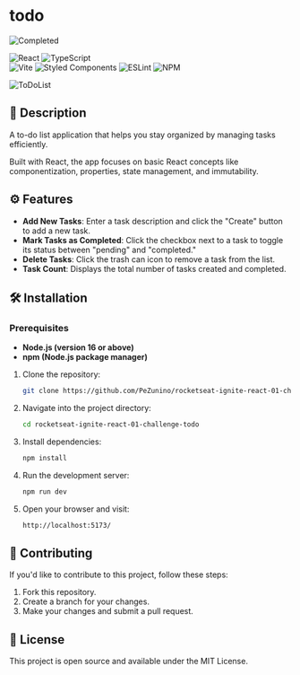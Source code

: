 # todo

![Completed](https://img.shields.io/badge/status-completed-brightgreen) 

![React](https://img.shields.io/badge/react-%2320232a.svg?style=for-the-badge&logo=react&logoColor=%2361DAFB)
![TypeScript](https://img.shields.io/badge/typescript-%23007ACC.svg?style=for-the-badge&logo=typescript&logoColor=white) 	
![Vite](https://img.shields.io/badge/vite-%23646CFF.svg?style=for-the-badge&logo=vite&logoColor=white) 
![Styled Components](https://img.shields.io/badge/styled--components-DB7093?style=for-the-badge&logo=styled-components&logoColor=white)
![ESLint](https://img.shields.io/badge/ESLint-4B3263?style=for-the-badge&logo=eslint&logoColor=white)
![NPM](https://img.shields.io/badge/NPM-%23CB3837.svg?style=for-the-badge&logo=npm&logoColor=white)

![ToDoList](https://github.com/user-attachments/assets/2f4f6fc5-1e0a-4c5c-8188-28a267c89a40)

## 📜 Description

A to-do list application that helps you stay organized by managing tasks efficiently.

Built with React, the app focuses on basic React concepts like componentization, properties, state management, and immutability.

## ⚙️ Features

- **Add New Tasks**: Enter a task description and click the "Create" button to add a new task.
- **Mark Tasks as Completed**: Click the checkbox next to a task to toggle its status between "pending" and "completed."
- **Delete Tasks**: Click the trash can icon to remove a task from the list.
- **Task Count**: Displays the total number of tasks created and completed.

## 🛠️ Installation

### Prerequisites
- **Node.js (version 16 or above)**
- **npm (Node.js package manager)**

1. Clone the repository:

   ```bash
   git clone https://github.com/PeZunino/rocketseat-ignite-react-01-challenge-todo.git
   ```
2. Navigate into the project directory:

   ```bash
   cd rocketseat-ignite-react-01-challenge-todo
   ```
3. Install dependencies:

   ```bash
   npm install
   ```
4. Run the development server:

   ```bash
   npm run dev
   ```
5. Open your browser and visit:

   ```bash
   http://localhost:5173/
   ```
   
## 🤝 Contributing
If you'd like to contribute to this project, follow these steps:

1. Fork this repository.
2. Create a branch for your changes.
3. Make your changes and submit a pull request.

## 📄 License
This project is open source and available under the MIT License.
